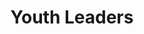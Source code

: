 ---
title: Youth Leaders
heroQuote: Education is the most powerful weapon which you can use to change the world.
hero_Quote_Cite: Nelson Mandela
hero_image: /images/youngLeaderThinking.webp
bookCover_image: /images/programs/YouthTrainingBook.webp
curriculumSprite_image: /images/sprites/sprite-Set2.webp
id: 3
objective_markdown:
motivation: >-
  Presently the vast majority of Africa’s population is younger than 25 years
  old. We aim to equip youth leaders while they are in school, enabling them to
  develop their leadership skills as they mature. This will ensure a next
  generation of effective leaders.
status: developing
entrance: Explain the entrance requirements for this program
delivery: Describe how the program is delivered
duration: How long will it take to complete the program
assessment: Describe how the program is assessed
certification: Description of the certification for this program
graduation: Describe the graduation event
description_markdown: >-
  Introductory Paragraph for this curriculum. Sapien iusto curae porttitor
  facilisis odio quaerat felis? Cursus sagittis facilisi lorem qui voluptatibus,
  aliquam. Felis tortor deleniti ac\! Feugiat auctor exercitation sequi, cum
  feugiat, eiusmod, pretium.
curricula:
  - title: Title of the curricula
    objective: 'Lacus! Veritatis mus aliquip atque molestie! Justo class tempora, posuere.'
    credits_number: 5
    days_number: 10
    projects_number: 3
    sprite_selection_number: 1
  - title: Title of the curricula
    objective: 'Lacus! Veritatis mus aliquip atque molestie! Justo class tempora, posuere.'
    credits_number: 5
    days_number: 10
    projects_number: 3
    sprite_selection_number: 2
  - title: Title of the curricula
    objective: 'Lacus! Veritatis mus aliquip atque molestie! Justo class tempora, posuere.'
    credits_number: 5
    days_number: 10
    projects_number: 3
    sprite_selection_number: 3
  - title: Title of the curricula
    objective: 'Lacus! Veritatis mus aliquip atque molestie! Justo class tempora, posuere.'
    credits_number: 5
    days_number: 10
    projects_number: 3
    sprite_selection_number: 4
  - title: Title of the curricula
    objective: 'Lacus! Veritatis mus aliquip atque molestie! Justo class tempora, posuere.'
    credits_number: 5
    days_number: 10
    projects_number: 3
    sprite_selection_number: 5
  - title: Title of the curricula
    objective: 'Lacus! Veritatis mus aliquip atque molestie! Justo class tempora, posuere.'
    credits_number: 5
    days_number: 10
    projects_number: 3
    sprite_selection_number: 6
  - title: Title of the curricula
    objective: 'Lacus! Veritatis mus aliquip atque molestie! Justo class tempora, posuere.'
    credits_number: 5
    days_number: 10
    projects_number: 3
    sprite_selection_number: 7
---